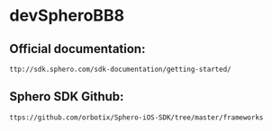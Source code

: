 # devSpheroBB8

## Official documentation: 
`ttp://sdk.sphero.com/sdk-documentation/getting-started/`

## Sphero SDK Github:
`ttps://github.com/orbotix/Sphero-iOS-SDK/tree/master/frameworks`
